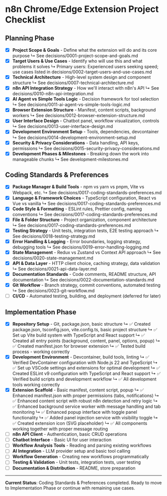 # n8n Chrome/Edge Extension Project Checklist

## Planning Phase
- [x] **Project Scope & Goals** - Define what the extension will do and its core purpose
  ↳ See decisions/0001-project-scope-and-goals.md
- [x] **Target Users & Use Cases** - Identify who will use this and what problems it solves
  ↳ Primary users: Experienced users seeking speed; use cases listed in decisions/0002-target-users-and-use-cases.md
- [x] **Technical Architecture** - High-level system design and component structure
  ↳ See decisions/0007-technical-architecture.md
- [x] **n8n API Integration Strategy** - How we'll interact with n8n's API
  ↳ See decisions/0010-n8n-api-integration.md
- [x] **AI Agent vs Simple Tools Logic** - Decision framework for tool selection
  ↳ See decisions/0011-ai-agent-vs-simple-tools-logic.md
- [x] **Browser Extension Structure** - Manifest, content scripts, background workers
  ↳ See decisions/0012-browser-extension-structure.md
- [x] **User Interface Design** - Chatbot panel, workflow visualization, controls
  ↳ See decisions/0013-user-interface-design.md
- [x] **Development Environment Setup** - Tools, dependencies, devcontainer
  ↳ See decisions/0014-development-environment-setup.md
- [x] **Security & Privacy Considerations** - Data handling, API keys, permissions
  ↳ See decisions/0015-security-privacy-considerations.md
- [x] **Development Phases & Milestones** - Breaking down the work into manageable chunks
  ↳ See development-milestones.md

## Coding Standards & Preferences
- [x] **Package Manager & Build Tools** - npm vs yarn vs pnpm, Vite vs Webpack, etc.
  ↳ See decisions/0017-coding-standards-preferences.md
- [x] **Language & Framework Choices** - TypeScript configuration, React vs Vue vs vanilla
  ↳ See decisions/0017-coding-standards-preferences.md
- [x] **Code Style & Formatting** - ESLint rules, Prettier config, naming conventions
  ↳ See decisions/0017-coding-standards-preferences.md
- [x] **File & Folder Structure** - Project organization, component architecture
  ↳ See decisions/0017-coding-standards-preferences.md
- [x] **Testing Strategy** - Unit tests, integration tests, E2E testing approach
  ↳ See decisions/0018-testing-strategy.md
- [x] **Error Handling & Logging** - Error boundaries, logging strategy, debugging tools
  ↳ See decisions/0019-error-handling-logging.md
- [x] **State Management** - Redux vs Zustand vs Context API approach
  ↳ See decisions/0020-state-management.md
- [x] **API & Data Layer** - HTTP client choice, caching strategy, data validation
  ↳ See decisions/0021-api-data-layer.md
- [x] **Documentation Standards** - Code comments, README structure, API documentation
  ↳ See decisions/0022-documentation-standards.md
- [x] **Git Workflow** - Branch strategy, commit conventions, automated testing
  ↳ See decisions/0023-git-workflow.md
- [ ] **CI/CD** - Automated testing, building, and deployment (deferred for later)

## Implementation Phase
- [x] **Repository Setup** - Git, package.json, basic structure
  ↳ ✅ Created package.json, tsconfig.json, vite.config.ts, basic project structure
  ↳ ✅ Set up Vite build system with TypeScript and React support
  ↳ ✅ Created all entry points (background, content, panel, options, popup)
  ↳ ✅ Created manifest.json for browser extension
  ↳ ✅ Tested build process - working correctly
- [x] **Development Environment** - Devcontainer, build tools, linting
  ↳ ✅ Verified DevContainer configuration with Node.js 22 and TypeScript
  ↳ ✅ Set up VSCode settings and extensions for optimal development
  ↳ ✅ Created ESLint v9 configuration with TypeScript and React support
  ↳ ✅ Verified build scripts and development workflow
  ↳ ✅ All development tools working correctly
- [x] **Extension Scaffold** - Basic manifest, content script, popup
  ↳ ✅ Enhanced manifest.json with proper permissions (tabs, notifications)
  ↳ ✅ Enhanced content script with robust n8n detection and retry logic
  ↳ ✅ Enhanced background service worker with message handling and tab monitoring
  ↳ ✅ Enhanced popup interface with toggle panel functionality
  ↳ ✅ Added panel injection service with visibility toggle
  ↳ ✅ Created extension icon (SVG placeholder)
  ↳ ✅ All components working together with proper message routing
- [ ] **n8n API Client** - Authentication, basic CRUD operations
- [ ] **Chatbot Interface** - Basic UI for user interaction
- [ ] **Workflow Analysis Tools** - Reading and parsing existing workflows
- [ ] **AI Integration** - LLM provider setup and basic tool calling
- [ ] **Workflow Generation** - Creating new workflows programmatically
- [ ] **Testing & Validation** - Unit tests, integration tests, user testing
- [ ] **Documentation & Distribution** - README, store preparation

---

**Current Status**: Coding Standards & Preferences completed. Ready to move to Implementation Phase or continue with remaining use cases.
